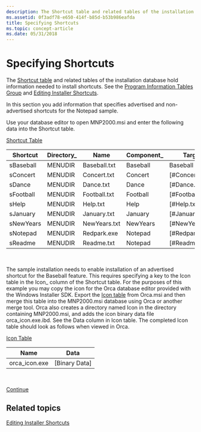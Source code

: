 ```yaml
---
description: The Shortcut table and related tables of the installation database hold information needed to install shortcuts. See the Program Information Tables Group and Editing Installer Shortcuts.
ms.assetid: 0f3adf78-e650-414f-b85d-b53b986eafda
title: Specifying Shortcuts
ms.topic: concept-article
ms.date: 05/31/2018
---
```


# Specifying Shortcuts

The [Shortcut table](shortcut-table.md) and related tables of the installation database hold information needed to install shortcuts. See the [Program Information Tables Group](program-information-tables-group.md) and [Editing Installer Shortcuts](editing-installer-shortcuts.md).

In this section you add information that specifies advertised and non-advertised shortcuts for the Notepad sample.

Use your database editor to open MNP2000.msi and enter the following data into the Shortcut table.

[Shortcut Table](shortcut-table.md)



| Shortcut  | Directory\_ | Name         | Component\_ | Target             | Arguments | Description | Hotkey | Icon\_         | IconIndex | ShowCmd | WkDir |
|-----------|-------------|--------------|-------------|--------------------|-----------|-------------|--------|----------------|-----------|---------|-------|
| sBaseball | MENUDIR     | Baseball.txt | Baseball    | Baseball           |           |             |        | orca\_icon.exe |           |         |       |
| sConcert  | MENUDIR     | Concert.txt  | Concert     | \[\#Concert.txt\]  |           |             |        |                |           |         |       |
| sDance    | MENUDIR     | Dance.txt    | Dance       | \[\#Dance.txt\]    |           |             |        |                |           |         |       |
| sFootball | MENUDIR     | Football.txt | Football    | \[\#Football.txt\] |           |             |        |                |           |         |       |
| sHelp     | MENUDIR     | Help.txt     | Help        | \[\#Help.txt\]     |           |             |        |                |           |         |       |
| sJanuary  | MENUDIR     | January.txt  | January     | \[\#January.txt\]  |           |             |        |                |           |         |       |
| sNewYears | MENUDIR     | NewYears.txt | NewYears    | \[\#NewYears.txt\] |           |             |        |                |           |         |       |
| sNotepad  | MENUDIR     | Redpark.exe  | Notepad     | \[\#Redpark.exe\]  |           |             |        |                |           |         |       |
| sReadme   | MENUDIR     | Readme.txt   | Notepad     | \[\#Readme.txt\]   |           |             |        |                |           |         |       |



 

The sample installation needs to enable installation of an advertised shortcut for the Baseball feature. This requires specifying a key to the Icon table in the Icon\_ column of the Shortcut table. For the purposes of this example you may copy the icon for the Orca database editor provided with the Windows Installer SDK. Export the [Icon table](icon-table.md) from Orca.msi and then merge this table into the MNP2000.msi database using Orca or another merge tool. Orca also creates a directory named Icon in the directory containing MNP2000.msi, and adds the icon binary data file orca\_icon.exe.ibd. See the Data column in Icon table. The completed Icon table should look as follows when viewed in Orca.

[Icon Table](icon-table.md)



| Name           | Data            |
|----------------|-----------------|
| orca\_icon.exe | \[Binary Data\] |



 

[Continue](specifying-properties.md)

## Related topics

<dl> <dt>

[Editing Installer Shortcuts](editing-installer-shortcuts.md)
</dt> </dl>

 

 




